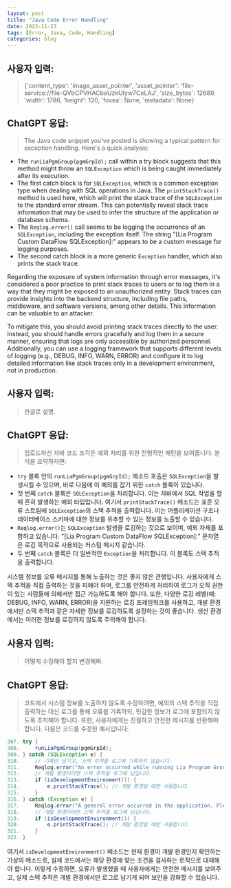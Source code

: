 ```yaml
---
layout: post
title: "Java Code Error Handling"
date: 2023-11-23
tags: [Error, Java, Code, Handling]
categories: blog
---
```


## 사용자 입력:
> {'content_type': 'image_asset_pointer', 'asset_pointer': 'file-service://file-QVbCPVHACbeUzkUIyw7CeLAJ', 'size_bytes': 12689, 'width': 1786, 'height': 120, 'fovea': None, 'metadata': None}

## ChatGPT 응답:
> The Java code snippet you've posted is showing a typical pattern for exception handling. Here's a quick analysis:

- The `runLiaPgmGroup(pgmGrpId);` call within a try block suggests that this method might throw an `SQLException` which is being caught immediately after its execution.
- The first catch block is for `SQLException`, which is a common exception type when dealing with SQL operations in Java. The `printStackTrace()` method is used here, which will print the stack trace of the `SQLException` to the standard error stream. This can potentially reveal stack trace information that may be used to infer the structure of the application or database schema.
- The `Reqlog.error()` call seems to be logging the occurrence of an `SQLException`, including the exception itself. The string "[Lia Program Custom DataFlow SQLException]:" appears to be a custom message for logging purposes.
- The second catch block is a more generic `Exception` handler, which also prints the stack trace.

Regarding the exposure of system information through error messages, it's considered a poor practice to print stack traces to users or to log them in a way that they might be exposed to an unauthorized entity. Stack traces can provide insights into the backend structure, including file paths, middleware, and software versions, among other details. This information can be valuable to an attacker.

To mitigate this, you should avoid printing stack traces directly to the user. Instead, you should handle errors gracefully and log them in a secure manner, ensuring that logs are only accessible by authorized personnel. Additionally, you can use a logging framework that supports different levels of logging (e.g., DEBUG, INFO, WARN, ERROR) and configure it to log detailed information like stack traces only in a development environment, not in production.

## 사용자 입력:
> 한글로 설명.

## ChatGPT 응답:
> 업로드하신 자바 코드 조각은 예외 처리를 위한 전형적인 패턴을 보여줍니다. 분석을 요약하자면:

- `try` 블록 안의 `runLiaPgmGroup(pgmGrpId);` 메소드 호출은 `SQLException`을 발생시킬 수 있으며, 바로 다음에 이 예외를 잡기 위한 `catch` 블록이 있습니다.
- 첫 번째 `catch` 블록은 `SQLException`을 처리합니다. 이는 자바에서 SQL 작업을 할 때 흔히 발생하는 예외 타입입니다. 여기서 `printStackTrace()` 메소드는 표준 오류 스트림에 `SQLException`의 스택 추적을 출력합니다. 이는 어플리케이션 구조나 데이터베이스 스키마에 대한 정보를 유추할 수 있는 정보를 노출할 수 있습니다.
- `Reqlog.error()`는 `SQLException` 발생을 로깅하는 것으로 보이며, 예외 자체를 포함하고 있습니다. "[Lia Program Custom DataFlow SQLException]:" 문자열은 로깅 목적으로 사용되는 커스텀 메시지 같습니다.
- 두 번째 `catch` 블록은 더 일반적인 `Exception`을 처리합니다. 이 블록도 스택 추적을 출력합니다.

시스템 정보를 오류 메시지를 통해 노출하는 것은 좋지 않은 관행입니다. 사용자에게 스택 추적을 직접 출력하는 것을 피해야 하며, 로그를 안전하게 처리하여 로그가 오직 권한이 있는 사람들에 의해서만 접근 가능하도록 해야 합니다. 또한, 다양한 로깅 레벨(예: DEBUG, INFO, WARN, ERROR)을 지원하는 로깅 프레임워크를 사용하고, 개발 환경에서만 스택 추적과 같은 자세한 정보를 로깅하도록 설정하는 것이 좋습니다. 생산 환경에서는 이러한 정보를 로깅하지 않도록 주의해야 합니다.

## 사용자 입력:
> 어떻게 수정해야 할지 변경해봐.

## ChatGPT 응답:
> 코드에서 시스템 정보를 노출하지 않도록 수정하려면, 예외의 스택 추적을 직접 출력하는 대신 로그를 통해 오류를 기록하되, 민감한 정보가 로그에 포함되지 않도록 조치해야 합니다. 또한, 사용자에게는 친절하고 안전한 메시지를 반환해야 합니다. 다음은 코드를 수정한 예시입니다:

```java
307. try {
308.     runLiaPgmGroup(pgmGrpId);
309. } catch (SQLException e) {
310.     // 기록만 남기고, 스택 추적을 로그에 기록하지 않습니다.
311.     Reqlog.error("An error occurred while running Lia Program Group. Please contact support.");
312.     // 개발 환경이라면 스택 추적을 로그에 남깁니다.
313.     if (isDevelopmentEnvironment()) {
314.         e.printStackTrace(); // 개발 환경일 때만 사용합니다.
315.     }
316. } catch (Exception e) {
317.     Reqlog.error("A general error occurred in the application. Please contact support.");
318.     // 개발 환경이라면 스택 추적을 로그에 남깁니다.
319.     if (isDevelopmentEnvironment()) {
320.         e.printStackTrace(); // 개발 환경일 때만 사용합니다.
321.     }
322. }
```

여기서 `isDevelopmentEnvironment()` 메소드는 현재 환경이 개발 환경인지 확인하는 가상의 메소드로, 실제 코드에서는 해당 환경에 맞는 조건을 검사하는 로직으로 대체해야 합니다. 이렇게 수정하면, 오류가 발생했을 때 사용자에게는 안전한 메시지를 보여주고, 실제 스택 추적은 개발 환경에서만 로그로 남기게 되어 보안을 강화할 수 있습니다.

